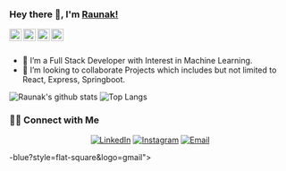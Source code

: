 ### Hey there 👋, I'm [Raunak!](http://raunak222.github.io/)


<a href="https://twitter.com/Raunak13064200">
  <img align="left" alt="Raunak Sarada | Twitter" width="22px" src="https://cdn.jsdelivr.net/npm/simple-icons@v3/icons/twitter.svg" />
</a>
<a href="https://www.linkedin.com/in/raunak-sarada/">
  <img align="left" alt="Raunak's LinkdeIN" width="22px" src="https://cdn.jsdelivr.net/npm/simple-icons@v3/icons/linkedin.svg" />
</a>
<a href="https://www.instagram.com/raunak1999/">
  <img align="left" alt="Raunak's Instagram" width="22px" src="https://cdn.jsdelivr.net/npm/simple-icons@v3/icons/instagram.svg" />
</a>
<a href="https://raunaksarada.medium.com/">
  <img align="left" alt="Raunak's Medium" width="22px" src="https://cdn.jsdelivr.net/npm/simple-icons@v3/icons/medium.svg" />
</a>
<br />
<br />


- 🌱 I’m a Full Stack Developer with Interest in Machine Learning. 
- 👯 I’m looking to collaborate Projects which includes but not limited to  React, Express, Springboot.

![Raunak's github stats](https://github-readme-stats.vercel.app/api?username=raunak222&theme=tokyonight&show_icons=true&hide=[%22issues%22])
![Top Langs](https://github-readme-stats.vercel.app/api/top-langs/?username=raunak222&theme=tokyonight&layout=compact)

<h3> 🤝🏻 Connect with Me </h3>

<p align="center">
<a href="https://www.linkedin.com/in/raunak-sarada/"><img alt="LinkedIn" src="https://img.shields.io/badge/LinkedIn-Raunak%20Sarada-blue?style=flat-square&logo=linkedin"></a>
<a href="https://www.instagram.com/raunak1999/"><img alt="Instagram" src="https://img.shields.io/badge/Instagram-raunak1999-blue?style=flat-square&logo=instagram"></a>
<a href="mailto:raunaksarda222@gmail.com"><img alt="Email" src="https://img.shields.io/badge/Email-raunaksarda222@gmail.com-blue?style=flat-square&logo=gmail"></a>
</p>-blue?style=flat-square&logo=gmail"></a>
</p>


